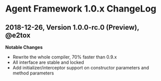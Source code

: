 # Agent Framework 1.0.x ChangeLog

## 2018-12-26, Version 1.0.0-rc.0 (Preview), @e2tox

**Notable Changes**

- Rewrite the whole compiler, 70% faster than 0.9.x
- All interface are stable and locked
- Add initializer/interceptor support on constructor parameters and method parameters

